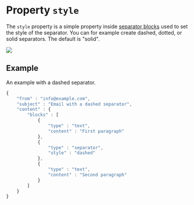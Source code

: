 # Property `style`

The `style` property is a simple property inside [separator blocks](../json/block-separator)
used to set the style of the separator. You can for example create dashed, 
dotted, or solid separators. The default is "solid".

![](separator-style-options.png)

## Example

An example with a dashed separator.

```javascript
{
    "from" : "info@example.com",
    "subject" : "Email with a dashed separator",
    "content" : {
        "blocks" : [ 
            {
                "type" : "text",
                "content" : "First paragraph"
            }, 
            {
                "type" : "separator",
                "style" : "dashed"
            }, 
            {
                "type" : "text",
                "content" : "Second paragraph"
            } 
        ]
    }
}
```
